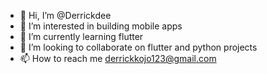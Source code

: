 - 👋 Hi, I’m @Derrickdee
- 👀 I’m interested in building mobile apps
- 🌱 I’m currently learning flutter
- 💞️ I’m looking to collaborate  on flutter and python projects
- 📫 How to reach me derrickkojo123@gmail.com

<!---
Derrickdee/Derrickdee is a ✨ special ✨ repository because its `README.md` (this file) appears on your GitHub profile.
You can click the Preview link to take a look at your changes.
--->
